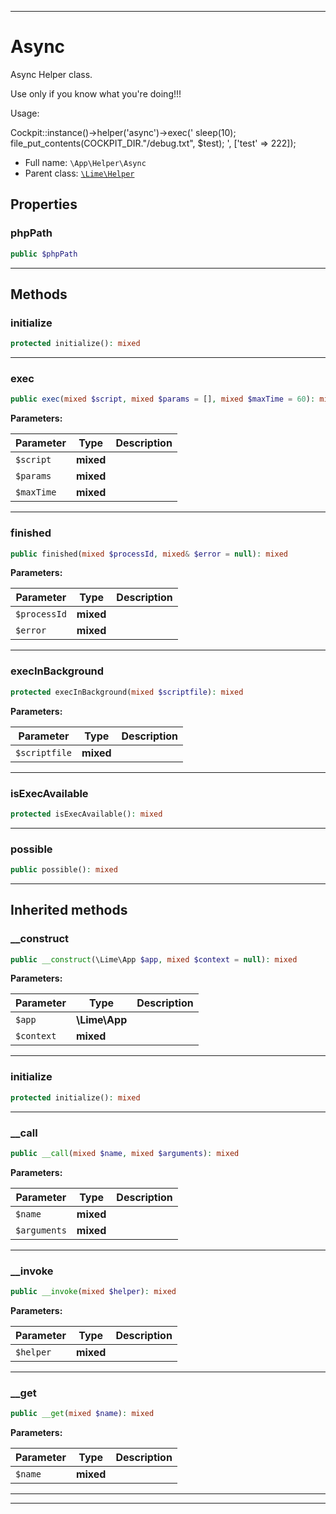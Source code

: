 ***

# Async

Async Helper class.

Use only if you know what you're doing!!!

Usage:

Cockpit::instance()->helper('async')->exec('
   sleep(10);
   file_put_contents(COCKPIT_DIR."/debug.txt", $test);
', ['test' => 222]);

* Full name: `\App\Helper\Async`
* Parent class: [`\Lime\Helper`](../../Lime/Helper.md)



## Properties


### phpPath



```php
public $phpPath
```






***

## Methods


### initialize



```php
protected initialize(): mixed
```











***

### exec



```php
public exec(mixed $script, mixed $params = [], mixed $maxTime = 60): mixed
```








**Parameters:**

| Parameter | Type | Description |
|-----------|------|-------------|
| `$script` | **mixed** |  |
| `$params` | **mixed** |  |
| `$maxTime` | **mixed** |  |




***

### finished



```php
public finished(mixed $processId, mixed& $error = null): mixed
```








**Parameters:**

| Parameter | Type | Description |
|-----------|------|-------------|
| `$processId` | **mixed** |  |
| `$error` | **mixed** |  |




***

### execInBackground



```php
protected execInBackground(mixed $scriptfile): mixed
```








**Parameters:**

| Parameter | Type | Description |
|-----------|------|-------------|
| `$scriptfile` | **mixed** |  |




***

### isExecAvailable



```php
protected isExecAvailable(): mixed
```











***

### possible



```php
public possible(): mixed
```











***


## Inherited methods


### __construct



```php
public __construct(\Lime\App $app, mixed $context = null): mixed
```








**Parameters:**

| Parameter | Type | Description |
|-----------|------|-------------|
| `$app` | **\Lime\App** |  |
| `$context` | **mixed** |  |




***

### initialize



```php
protected initialize(): mixed
```











***

### __call



```php
public __call(mixed $name, mixed $arguments): mixed
```








**Parameters:**

| Parameter | Type | Description |
|-----------|------|-------------|
| `$name` | **mixed** |  |
| `$arguments` | **mixed** |  |




***

### __invoke



```php
public __invoke(mixed $helper): mixed
```








**Parameters:**

| Parameter | Type | Description |
|-----------|------|-------------|
| `$helper` | **mixed** |  |




***

### __get



```php
public __get(mixed $name): mixed
```








**Parameters:**

| Parameter | Type | Description |
|-----------|------|-------------|
| `$name` | **mixed** |  |




***


***

